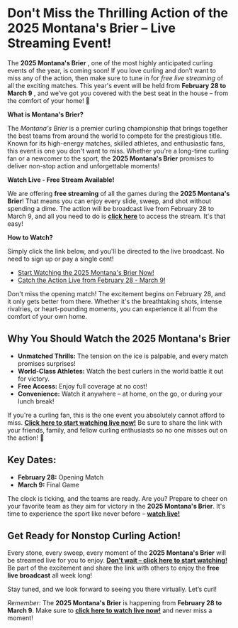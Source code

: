 # Don't Miss the Thrilling Action of the 2025 Montana's Brier – Live Streaming Event!

The **2025 Montana's Brier** , one of the most highly anticipated curling events of the year, is coming soon! If you love curling and don’t want to miss any of the action, then make sure to tune in for _free live streaming_ of all the exciting matches. This year's event will be held from **February 28 to March 9** , and we’ve got you covered with the best seat in the house – from the comfort of your home! 🎉

**What is Montana's Brier?**

The _Montana's Brier_ is a premier curling championship that brings together the best teams from around the world to compete for the prestigious title. Known for its high-energy matches, skilled athletes, and enthusiastic fans, this event is one you don't want to miss. Whether you're a long-time curling fan or a newcomer to the sport, the **2025 Montana's Brier** promises to deliver non-stop action and unforgettable moments!

**Watch Live - Free Stream Available!**

We are offering **free streaming** of all the games during the **2025 Montana's Brier**! That means you can enjoy every slide, sweep, and shot without spending a dime. The action will be broadcast live from February 28 to March 9, and all you need to do is **[click here](https://tinyurl.com/livestreamfreeo?st=2025montanasbrier&si=gh)** to access the stream. It's that easy!

**How to Watch?**

Simply click the link below, and you'll be directed to the live broadcast. No need to sign up or pay a single cent!

- [Start Watching the 2025 Montana's Brier Now!](https://tinyurl.com/livestreamfreeo?st=2025montanasbrier&si=gh)
- [Catch the Action Live from February 28 - March 9!](https://tinyurl.com/livestreamfreeo?st=2025montanasbrier&si=gh)

Don't miss the opening match! The excitement begins on February 28, and it only gets better from there. Whether it's the breathtaking shots, intense rivalries, or heart-pounding moments, you can experience it all from the comfort of your own home.

## Why You Should Watch the 2025 Montana's Brier

- **Unmatched Thrills:** The tension on the ice is palpable, and every match promises surprises!
- **World-Class Athletes:** Watch the best curlers in the world battle it out for victory.
- **Free Access:** Enjoy full coverage at no cost!
- **Convenience:** Watch it anywhere – at home, on the go, or during your lunch break!

If you're a curling fan, this is the one event you absolutely cannot afford to miss. **[Click here to start watching live now!](https://tinyurl.com/livestreamfreeo?st=2025montanasbrier&si=gh)** Be sure to share the link with your friends, family, and fellow curling enthusiasts so no one misses out on the action! 🎯

## Key Dates:

- **February 28:** Opening Match
- **March 9:** Final Game

The clock is ticking, and the teams are ready. Are you? Prepare to cheer on your favorite team as they aim for victory in the **2025 Montana's Brier**. It's time to experience the sport like never before – **[watch live!](https://tinyurl.com/livestreamfreeo?st=2025montanasbrier&si=gh)**

## Get Ready for Nonstop Curling Action!

Every stone, every sweep, every moment of the **2025 Montana's Brier** will be streamed live for you to enjoy. **[Don't wait – click here to start watching!](https://tinyurl.com/livestreamfreeo?st=2025montanasbrier&si=gh)** Be part of the excitement and share the link with others to enjoy the **free live broadcast** all week long!

Stay tuned, and we look forward to seeing you there virtually. Let’s curl!

_Remember:_ The **2025 Montana's Brier** is happening from **February 28 to March 9**. Make sure to **[click here to watch live now!](https://tinyurl.com/livestreamfreeo?st=2025montanasbrier&si=gh)** and never miss a moment!
